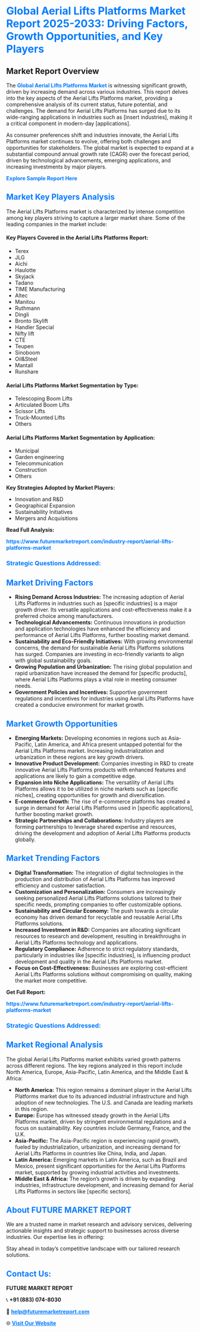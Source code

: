 <h1 style="color: #007BFF;">Global Aerial Lifts Platforms Market Report 2025-2033: Driving Factors, Growth Opportunities, and Key Players</h1>

<section id="overview">
<h2>Market Report Overview</h2>
<p>The <a href="https://www.futuremarketreport.com/industry-report/aerial-lifts-platforms-market" style="color: #007BFF; text-decoration: none;"><strong>Global Aerial Lifts Platforms Market</strong></a> is witnessing significant growth, driven by increasing demand across various industries. This report delves into the key aspects of the Aerial Lifts Platforms market, providing a comprehensive analysis of its current status, future potential, and challenges. The demand for Aerial Lifts Platforms has surged due to its wide-ranging applications in industries such as [insert industries], making it a critical component in modern-day [applications].</p>
<p>As consumer preferences shift and industries innovate, the Aerial Lifts Platforms market continues to evolve, offering both challenges and opportunities for stakeholders. The global market is expected to expand at a substantial compound annual growth rate (CAGR) over the forecast period, driven by technological advancements, emerging applications, and increasing investments by major players.</p>
</section>

<section id="overview">
<p><a href="https://www.futuremarketreport.com/request-sample/reportId=35598" style="color: #007BFF; text-decoration: none;"><strong>Explore Sample Report Here</strong></a></p>
</section>

<section id="key-players">
<h2 style="color: #007BFF;">Market Key Players Analysis</h2>
<p>The Aerial Lifts Platforms market is characterized by intense competition among key players striving to capture a larger market share. Some of the leading companies in the market include:</p>
<h4>Key Players Covered in the Aerial Lifts Platforms Report:</h4>
<ul><li>Terex</li><li>JLG</li><li>Aichi</li><li>Haulotte</li><li>Skyjack</li><li>Tadano</li><li>TIME Manufacturing</li><li>Altec</li><li>Manitou</li><li>Ruthmann</li><li>Dingli</li><li>Bronto Skylift</li><li>Handler Special</li><li>Nifty lift</li><li>CTE</li><li>Teupen</li><li>Sinoboom</li><li>Oil&amp;Steel</li><li>Mantall</li><li>Runshare</li></ul>
<h4>Aerial Lifts Platforms Market Segmentation by Type:</h4>
<ul><li>Telescoping Boom Lifts</li><li>Articulated Boom Lifts</li><li>Scissor Lifts</li><li>Truck-Mounted Lifts</li><li>Others</li></ul>

<h4>Aerial Lifts Platforms Market Segmentation by Application:</h4>
<ul><li>Municipal</li><li>Garden engineering</li><li>Telecommunication</li><li>Construction</li><li>Others</li></ul>
<p><strong>Key Strategies Adopted by Market Players:</strong></p>
<ul>
<li>Innovation and R&D</li>
<li>Geographical Expansion</li>
<li>Sustainability Initiatives</li>
<li>Mergers and Acquisitions</li>
</ul>
</section>

<section>
<p><strong>Read Full Analysis: </strong></p><a href="https://www.futuremarketreport.com/industry-report/aerial-lifts-platforms-market" style="color: #007BFF; text-decoration: none;"><strong>https://www.futuremarketreport.com/industry-report/aerial-lifts-platforms-market</strong></a>
<h3 style="color: #007BFF;">Strategic Questions Addressed:</h3>
</section>

<section id="driving-factors">
<h2 style="color: #007BFF;">Market Driving Factors</h2>
<ul>
<li><strong>Rising Demand Across Industries:</strong> The increasing adoption of Aerial Lifts Platforms in industries such as [specific industries] is a major growth driver. Its versatile applications and cost-effectiveness make it a preferred choice among manufacturers.</li>
<li><strong>Technological Advancements:</strong> Continuous innovations in production and application technologies have enhanced the efficiency and performance of Aerial Lifts Platforms, further boosting market demand.</li>
<li><strong>Sustainability and Eco-Friendly Initiatives:</strong> With growing environmental concerns, the demand for sustainable Aerial Lifts Platforms solutions has surged. Companies are investing in eco-friendly variants to align with global sustainability goals.</li>
<li><strong>Growing Population and Urbanization:</strong> The rising global population and rapid urbanization have increased the demand for [specific products], where Aerial Lifts Platforms plays a vital role in meeting consumer needs.</li>
<li><strong>Government Policies and Incentives:</strong> Supportive government regulations and incentives for industries using Aerial Lifts Platforms have created a conducive environment for market growth.</li>
</ul>
</section>

<section id="growth-opportunities">
<h2 style="color: #007BFF;">Market Growth Opportunities</h2>
<ul>
<li><strong>Emerging Markets:</strong> Developing economies in regions such as Asia-Pacific, Latin America, and Africa present untapped potential for the Aerial Lifts Platforms market. Increasing industrialization and urbanization in these regions are key growth drivers.</li>
<li><strong>Innovative Product Development:</strong> Companies investing in R&D to create innovative Aerial Lifts Platforms products with enhanced features and applications are likely to gain a competitive edge.</li>
<li><strong>Expansion into Niche Applications:</strong> The versatility of Aerial Lifts Platforms allows it to be utilized in niche markets such as [specific niches], creating opportunities for growth and diversification.</li>
<li><strong>E-commerce Growth:</strong> The rise of e-commerce platforms has created a surge in demand for Aerial Lifts Platforms used in [specific applications], further boosting market growth.</li>
<li><strong>Strategic Partnerships and Collaborations:</strong> Industry players are forming partnerships to leverage shared expertise and resources, driving the development and adoption of Aerial Lifts Platforms products globally.</li>
</ul>
</section>

<section id="trending-factors">
<h2 style="color: #007BFF;">Market Trending Factors</h2>
<ul>
<li><strong>Digital Transformation:</strong> The integration of digital technologies in the production and distribution of Aerial Lifts Platforms has improved efficiency and customer satisfaction.</li>
<li><strong>Customization and Personalization:</strong> Consumers are increasingly seeking personalized Aerial Lifts Platforms solutions tailored to their specific needs, prompting companies to offer customizable options.</li>
<li><strong>Sustainability and Circular Economy:</strong> The push towards a circular economy has driven demand for recyclable and reusable Aerial Lifts Platforms solutions.</li>
<li><strong>Increased Investment in R&D:</strong> Companies are allocating significant resources to research and development, resulting in breakthroughs in Aerial Lifts Platforms technology and applications.</li>
<li><strong>Regulatory Compliance:</strong> Adherence to strict regulatory standards, particularly in industries like [specific industries], is influencing product development and quality in the Aerial Lifts Platforms market.</li>
<li><strong>Focus on Cost-Effectiveness:</strong> Businesses are exploring cost-efficient Aerial Lifts Platforms solutions without compromising on quality, making the market more competitive.</li>
</ul>
</section>

<section>
<p><strong>Get Full Report: </strong></p><a href="https://www.futuremarketreport.com/industry-report/aerial-lifts-platforms-market" style="color: #007BFF; text-decoration: none;"><strong>https://www.futuremarketreport.com/industry-report/aerial-lifts-platforms-market</strong></a>
<h3 style="color: #007BFF;">Strategic Questions Addressed:</h3>
</section>


<section id="regional-analysis">
<h2 style="color: #007BFF;">Market Regional Analysis</h2>
<p>The global Aerial Lifts Platforms market exhibits varied growth patterns across different regions. The key regions analyzed in this report include North America, Europe, Asia-Pacific, Latin America, and the Middle East & Africa:</p>
<ul>
<li><strong>North America:</strong> This region remains a dominant player in the Aerial Lifts Platforms market due to its advanced industrial infrastructure and high adoption of new technologies. The U.S. and Canada are leading markets in this region.</li>
<li><strong>Europe:</strong> Europe has witnessed steady growth in the Aerial Lifts Platforms market, driven by stringent environmental regulations and a focus on sustainability. Key countries include Germany, France, and the U.K.</li>
<li><strong>Asia-Pacific:</strong> The Asia-Pacific region is experiencing rapid growth, fueled by industrialization, urbanization, and increasing demand for Aerial Lifts Platforms in countries like China, India, and Japan.</li>
<li><strong>Latin America:</strong> Emerging markets in Latin America, such as Brazil and Mexico, present significant opportunities for the Aerial Lifts Platforms market, supported by growing industrial activities and investments.</li>
<li><strong>Middle East & Africa:</strong> The region’s growth is driven by expanding industries, infrastructure development, and increasing demand for Aerial Lifts Platforms in sectors like [specific sectors].</li>
</ul>
</section>

<footer>
<h2 style="color: #007BFF;">About FUTURE MARKET REPORT</h2>
<p>We are a trusted name in market research and advisory services, delivering actionable insights and strategic support to businesses across diverse industries. Our expertise lies in offering:</p>

<p>Stay ahead in today’s competitive landscape with our tailored research solutions.</p>

<h2 style="color: #007BFF;">Contact Us:</h2>
<p><strong>FUTURE MARKET REPORT</strong></p>
<p>📞 <strong>+91 (883) 074-8030</strong></p>
<p>📧 <strong><a href="mailto:help@futuremarketreport.com" style="color: #007BFF;">help@futuremarketreport.com</a></strong></p>
<p>🌐 <strong><a href="https://www.futuremarketreport.com/" style="color: #007BFF;">Visit Our Website</a></strong></p>
</footer>